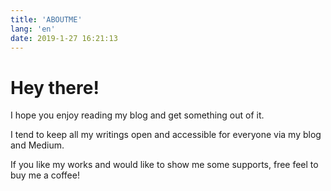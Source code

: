 ```yaml
---
title: 'ABOUTME'
lang: 'en'
date: 2019-1-27 16:21:13
---
```


# Hey there!

<div align="left">

<p>I hope you enjoy reading my blog and get something out of it.</p>
<p>I tend to keep all my writings open and accessible for everyone via my blog and Medium.</p>
<p>If you like my works and would like to show me some supports, free feel to buy me a coffee!</p>

</div>

